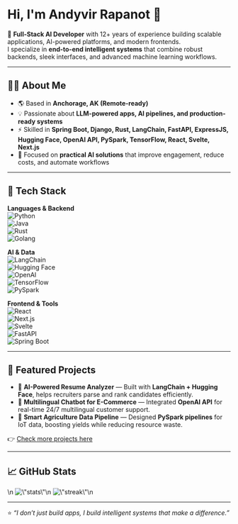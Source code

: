 # Hi, I'm Andyvir Rapanot 👋  

🚀 **Full-Stack AI Developer** with 12+ years of experience building scalable applications, AI-powered platforms, and modern frontends.  
I specialize in **end-to-end intelligent systems** that combine robust backends, sleek interfaces, and advanced machine learning workflows.  

---

## 🧑‍💻 About Me
- 🌎 Based in **Anchorage, AK (Remote-ready)**  
- 💡 Passionate about **LLM-powered apps, AI pipelines, and production-ready systems**  
- ⚡ Skilled in **Spring Boot, Django, Rust, LangChain, FastAPI, ExpressJS, Hugging Face, OpenAI API, PySpark, TensorFlow, React, Svelte, Next.js**  
- 🎯 Focused on **practical AI solutions** that improve engagement, reduce costs, and automate workflows  

---

## 🔨 Tech Stack  

**Languages & Backend**  
![Python](https://img.shields.io/badge/Python-3670A0?style=for-the-badge&logo=python&logoColor=ffdd54)  
![Java](https://img.shields.io/badge/Java-ED8B00?style=for-the-badge&logo=openjdk&logoColor=white)  
![Rust](https://img.shields.io/badge/Rust-000000?style=for-the-badge&logo=rust&logoColor=white)  
![Golang](https://img.shields.io/badge/Go-00ADD8?style=for-the-badge&logo=go&logoColor=white)  

**AI & Data**  
![LangChain](https://img.shields.io/badge/LangChain-2C2C2C?style=for-the-badge)  
![Hugging Face](https://img.shields.io/badge/HuggingFace-FCC624?style=for-the-badge&logo=huggingface&logoColor=000)  
![OpenAI](https://img.shields.io/badge/OpenAI-412991?style=for-the-badge&logo=openai&logoColor=white)  
![TensorFlow](https://img.shields.io/badge/TensorFlow-FF6F00?style=for-the-badge&logo=tensorflow&logoColor=white)  
![PySpark](https://img.shields.io/badge/PySpark-E25A1C?style=for-the-badge&logo=apachespark&logoColor=white)  

**Frontend & Tools**  
![React](https://img.shields.io/badge/React-20232A?style=for-the-badge&logo=react&logoColor=61DAFB)  
![Next.js](https://img.shields.io/badge/Next.js-000000?style=for-the-badge&logo=nextdotjs&logoColor=white)  
![Svelte](https://img.shields.io/badge/Svelte-FF3E00?style=for-the-badge&logo=svelte&logoColor=white)  
![FastAPI](https://img.shields.io/badge/FastAPI-009688?style=for-the-badge&logo=fastapi&logoColor=white)  
![Spring Boot](https://img.shields.io/badge/Spring_Boot-6DB33F?style=for-the-badge&logo=springboot&logoColor=white)  

---

## 📌 Featured Projects  

- 🔹 **AI-Powered Resume Analyzer** — Built with **LangChain + Hugging Face**, helps recruiters parse and rank candidates efficiently.  
- 🔹 **Multilingual Chatbot for E-Commerce** — Integrated **OpenAI API** for real-time 24/7 multilingual customer support.  
- 🔹 **Smart Agriculture Data Pipeline** — Designed **PySpark pipelines** for IoT data, boosting yields while reducing resource waste.  

👉 [Check more projects here](#)  

---

## 📈 GitHub Stats  

<p align=\"center\">\n  <img src=\"https://github-readme-stats.vercel.app/api?username=ADRapanot&show_icons=true&theme=tokyonight\" alt=\"stats\" width=\"48%\"/>\n  <img src=\"https://github-readme-streak-stats.herokuapp.com/?user=ADRapanot&theme=tokyonight\" alt=\"streak\" width=\"48%\"/>\n</p>  

---

⭐️ *“I don’t just build apps, I build intelligent systems that make a difference.”*  

